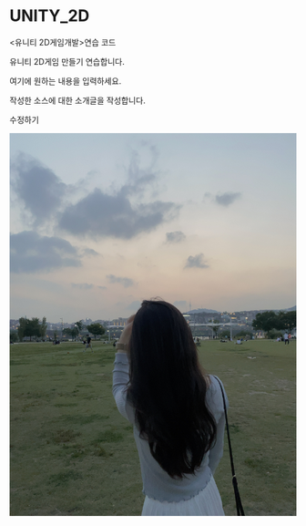 # UNITY_2D
&lt;유니티 2D게임개발>연습 코드

유니티 2D게임 만들기 연습합니다.

여기에 원하는 내용을 입력하세요.

작성한 소스에 대한 소개글을 작성합니다.

수정하기

![me](./test/me.jpg)
